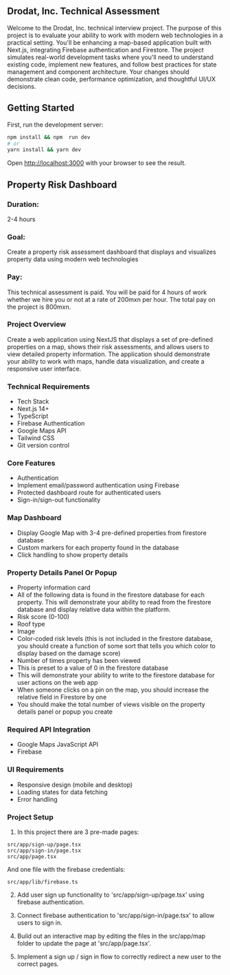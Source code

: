 ## Drodat, Inc. Technical Assessment

Welcome to the Drodat, Inc. technical interview project. The purpose of this project is to evaluate your ability to work with modern web technologies in a practical setting. You'll be enhancing a map-based application built with Next.js, integrating Firebase authentication and Firestore. The project simulates real-world development tasks where you'll need to understand existing code, implement new features, and follow best practices for state management and component architecture. Your changes should demonstrate clean code, performance optimization, and thoughtful UI/UX decisions.

## Getting Started

First, run the development server:

```bash
npm install && npm  run dev
# or
yarn install && yarn dev
```

Open [http://localhost:3000](http://localhost:3000) with your browser to see the result. 

## Property Risk Dashboard

### Duration: 
2-4 hours
### Goal: 
Create a property risk assessment dashboard that displays and visualizes property data using modern web technologies
### Pay: 
This technical assessment is paid. You will be paid for 4 hours of work whether we hire you or not at a rate of 200mxn per hour. The total pay on the project is 800mxn.

### Project Overview
Create a web application using NextJS that displays a set of pre-defined properties on a map, shows their risk assessments, and allows users to view detailed property information. The application should demonstrate your ability to work with maps, handle data visualization, and create a responsive user interface.

### Technical Requirements
- Tech Stack<br />
- Next.js 14+<br />
- TypeScript<br />
- Firebase Authentication<br />
- Google Maps API<br />
- Tailwind CSS<br />
- Git version control<br />

### Core Features
- Authentication<br />
- Implement email/password authentication using Firebase<br />
- Protected dashboard route for authenticated users<br />
- Sign-in/sign-out functionality<br />

### Map Dashboard
- Display Google Map with 3-4 pre-defined properties from firestore database<br />
- Custom markers for each property found in the database<br />
- Click handling to show property details<br />

### Property Details Panel Or Popup
- Property information card<br />
- All of the following data is found in the firestore database for each property. This will demonstrate your ability to read from the firestore database and display relative data within the platform.<br />
- Risk score (0-100)<br />
- Roof type<br />
- Image<br />
- Color-coded risk levels (this is not included in the firestore database, you should create a function of some sort that tells you which color to display based on the damage score)<br />
- Number of times property has been viewed<br />
- This is preset to a value of 0 in the firestore database<br />
- This will demonstrate your ability to write to the firestore database for user actions on the web app<br />
- When someone clicks on a pin on the map, you should increase the relative field in Firestore by one<br />
- You should make the total number of views visible on the property details panel or popup you create<br />

### Required API Integration
- Google Maps JavaScript API<br />
- Firebase<br />

### UI Requirements
- Responsive design (mobile and desktop)<br />
- Loading states for data fetching<br />
- Error handling<br />

### Project Setup

1. In this project there are 3 pre-made pages:
```
src/app/sign-up/page.tsx
src/app/sign-in/page.tsx
src/app/page.tsx
```
And one file with the firebase credentials:
```
src/app/lib/firebase.ts
```

2. Add user sign up functionality to 'src/app/sign-up/page.tsx' using firebase authentication.

3. Connect firebase authentication to 'src/app/sign-in/page.tsx' to allow users to sign in.

4. Build out an interactive map by editing the files in the src/app/map folder to update the page at 'src/app/page.tsx'.

5. Implement a sign up / sign in flow to correctly redirect a new user to the correct pages.
